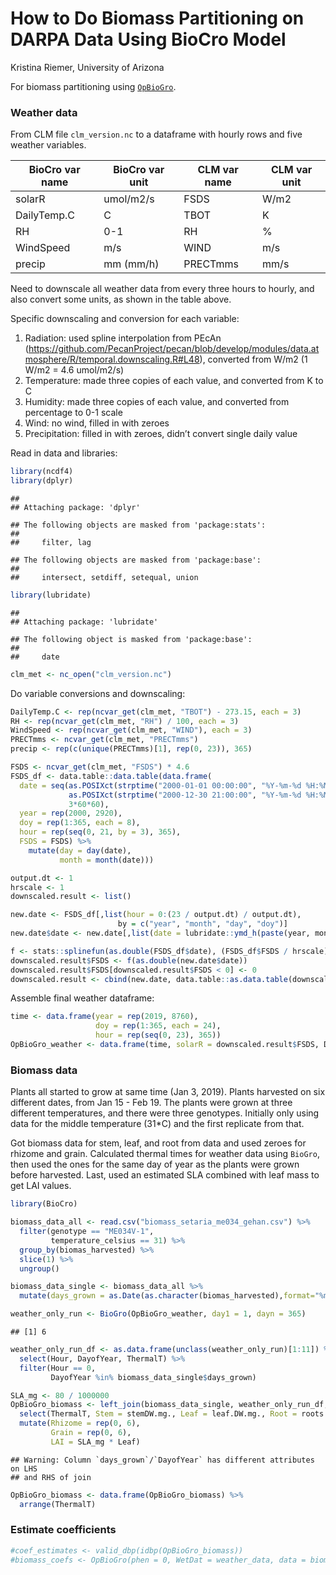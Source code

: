 How to Do Biomass Partitioning on DARPA Data Using BioCro Model
================
Kristina Riemer, University of Arizona

For biomass partitioning using
[`OpBioGro`](https://github.com/ebimodeling/biocro/blob/master/R/OpBioGro.R).

### Weather data

From CLM file `clm_version.nc` to a dataframe with hourly rows and five
weather variables.

| BioCro var name | BioCro var unit | CLM var name | CLM var unit |
| --------------- | --------------- | ------------ | ------------ |
| solarR          | umol/m2/s       | FSDS         | W/m2         |
| DailyTemp.C     | C               | TBOT         | K            |
| RH              | 0-1             | RH           | %            |
| WindSpeed       | m/s             | WIND         | m/s          |
| precip          | mm (mm/h)       | PRECTmms     | mm/s         |

Need to downscale all weather data from every three hours to hourly, and
also convert some units, as shown in the table above.

Specific downscaling and conversion for each variable:

1.  Radiation: used spline interpolation from PEcAn
    (<https://github.com/PecanProject/pecan/blob/develop/modules/data.atmosphere/R/temporal.downscaling.R#L48>),
    converted from W/m2 (1 W/m2 = 4.6 umol/m2/s)
2.  Temperature: made three copies of each value, and converted from K
    to C
3.  Humidity: made three copies of each value, and converted from
    percentage to 0-1 scale
4.  Wind: no wind, filled in with zeroes
5.  Precipitation: filled in with zeroes, didn’t convert single daily
    value

Read in data and libraries:

``` r
library(ncdf4)
library(dplyr)
```

    ## 
    ## Attaching package: 'dplyr'

    ## The following objects are masked from 'package:stats':
    ## 
    ##     filter, lag

    ## The following objects are masked from 'package:base':
    ## 
    ##     intersect, setdiff, setequal, union

``` r
library(lubridate)
```

    ## 
    ## Attaching package: 'lubridate'

    ## The following object is masked from 'package:base':
    ## 
    ##     date

``` r
clm_met <- nc_open("clm_version.nc")
```

Do variable conversions and downscaling:

``` r
DailyTemp.C <- rep(ncvar_get(clm_met, "TBOT") - 273.15, each = 3)
RH <- rep(ncvar_get(clm_met, "RH") / 100, each = 3)
WindSpeed <- rep(ncvar_get(clm_met, "WIND"), each = 3)
PRECTmms <- ncvar_get(clm_met, "PRECTmms")
precip <- rep(c(unique(PRECTmms)[1], rep(0, 23)), 365)

FSDS <- ncvar_get(clm_met, "FSDS") * 4.6
FSDS_df <- data.table::data.table(data.frame(
  date = seq(as.POSIXct(strptime("2000-01-01 00:00:00", "%Y-%m-%d %H:%M:%S")), 
             as.POSIXct(strptime("2000-12-30 21:00:00", "%Y-%m-%d %H:%M:%S")), 
             3*60*60), 
  year = rep(2000, 2920), 
  doy = rep(1:365, each = 8), 
  hour = rep(seq(0, 21, by = 3), 365), 
  FSDS = FSDS) %>% 
    mutate(day = day(date), 
           month = month(date)))

output.dt <- 1
hrscale <- 1
downscaled.result <- list()

new.date <- FSDS_df[,list(hour = 0:(23 / output.dt) / output.dt),
                        by = c("year", "month", "day", "doy")]
new.date$date <- new.date[,list(date = lubridate::ymd_h(paste(year, month, day, hour)))]

f <- stats::splinefun(as.double(FSDS_df$date), (FSDS_df$FSDS / hrscale), method = "monoH.FC")
downscaled.result$FSDS <- f(as.double(new.date$date))
downscaled.result$FSDS[downscaled.result$FSDS < 0] <- 0
downscaled.result <- cbind(new.date, data.table::as.data.table(downscaled.result))
```

Assemble final weather dataframe:

``` r
time <- data.frame(year = rep(2019, 8760), 
                   doy = rep(1:365, each = 24), 
                   hour = rep(seq(0, 23), 365))
OpBioGro_weather <- data.frame(time, solarR = downscaled.result$FSDS, DailyTemp.C, RH, WindSpeed, precip)
```

### Biomass data

Plants all started to grow at same time (Jan 3, 2019). Plants harvested
on six different dates, from Jan 15 - Feb 19. The plants were grown at
three different temperatures, and there were three genotypes. Initially
only using data for the middle temperature (31\*C) and the first
replicate from that.

Got biomass data for stem, leaf, and root from data and used zeroes for
rhizome and grain. Calculated thermal times for weather data using
`BioGro`, then used the ones for the same day of year as the plants were
grown before harvested. Last, used an estimated SLA combined with leaf
mass to get LAI values.

``` r
library(BioCro)

biomass_data_all <- read.csv("biomass_setaria_me034_gehan.csv") %>% 
  filter(genotype == "ME034V-1", 
         temperature_celsius == 31) %>% 
  group_by(biomas_harvested) %>% 
  slice(1) %>% 
  ungroup()

biomass_data_single <- biomass_data_all %>% 
  mutate(days_grown = as.Date(as.character(biomas_harvested),format="%m/%d/%Y") - as.Date(as.character(seeds_in_germination),format="%m/%d/%Y"))

weather_only_run <- BioGro(OpBioGro_weather, day1 = 1, dayn = 365)
```

    ## [1] 6

``` r
weather_only_run_df <- as.data.frame(unclass(weather_only_run)[1:11]) %>%
  select(Hour, DayofYear, ThermalT) %>% 
  filter(Hour == 0, 
         DayofYear %in% biomass_data_single$days_grown)

SLA_mg <- 80 / 1000000
OpBioGro_biomass <- left_join(biomass_data_single, weather_only_run_df, by = c("days_grown" = "DayofYear")) %>% 
  select(ThermalT, Stem = stemDW.mg., Leaf = leaf.DW.mg., Root = roots.DW..mg.) %>% 
  mutate(Rhizome = rep(0, 6), 
         Grain = rep(0, 6), 
         LAI = SLA_mg * Leaf)
```

    ## Warning: Column `days_grown`/`DayofYear` has different attributes on LHS
    ## and RHS of join

``` r
OpBioGro_biomass <- data.frame(OpBioGro_biomass) %>% 
  arrange(ThermalT)
```

### Estimate coefficients

``` r
#coef_estimates <- valid_dbp(idbp(OpBioGro_biomass))
#biomass_coefs <- OpBioGro(phen = 0, WetDat = weather_data, data = biomass_data_by_tt, iCoef = approx_biomass_coefs)
```
